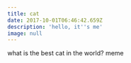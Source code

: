 ```yaml
---
title: cat
date: 2017-10-01T06:46:42.659Z
description: 'hello, it''s me'
image: null
---
```

what is the best cat in the world? meme
